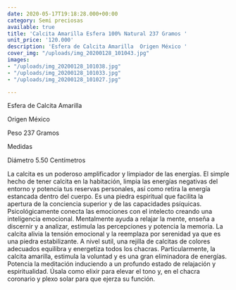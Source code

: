 ```yaml
---
date: 2020-05-17T19:18:28.000+00:00
category: Semi preciosas
available: true
title: 'Calcita Amarilla Esfera 100% Natural 237 Gramos '
unit_price: '120.000'
description: 'Esfera de Calcita Amarilla  Origen México '
cover_img: "/uploads/img_20200128_101043.jpg"
images:
- "/uploads/img_20200128_101038.jpg"
- "/uploads/img_20200128_101033.jpg"
- "/uploads/img_20200128_101027.jpg"

---
```

Esfera de Calcita Amarilla 

Origen México 

Peso 237 Gramos 

Medidas 

Diámetro 5.50 Centímetros 

La calcita es un poderoso amplificador y limpiador de las energías. El simple hecho de tener calcita en la habitación, limpia las energías negativas del entorno y potencia tus reservas personales, así como retira la energía estancada dentro del cuerpo. Es una piedra espiritual que facilita la apertura de la conciencia superior y de las capacidades psíquicas. Psicológicamente conecta las emociones con el intelecto creando una inteligencia emocional. Mentalmente ayuda a relajar la mente, enseña a discernir y a analizar, estimula las percepciones y potencia la memoria. La calcita alivia la tensión emocional y la reemplaza por serenidad ya que es una piedra estabilizante. A nivel sutil, una rejilla de calcitas de colores adecuados equilibra y energetiza todos los chacras. Particularmente, la calcita amarilla, estimula la voluntad y es una gran eliminadora de energías. Potencia la meditación induciendo a un profundo estado de relajación y espiritualidad. Úsala como elixir para elevar el tono y, en el chacra coronario y plexo solar para que ejerza su función.